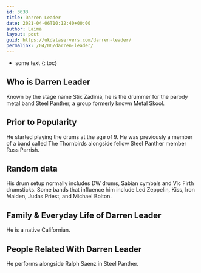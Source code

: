 ```yaml
---
id: 3633
title: Darren Leader
date: 2021-04-06T10:12:40+00:00
author: Laima
layout: post
guid: https://ukdataservers.com/darren-leader/
permalink: /04/06/darren-leader/
---
```


* some text
{: toc}


## Who is Darren Leader
                  
                  
                  
Known by the stage name Stix Zadinia, he is the drummer for the parody metal band Steel Panther, a group formerly known Metal Skool.
                  
              
            
              
            
                
                
                
## Prior to Popularity
                  
                  
                  
He started playing the drums at the age of 9. He was previously a member of a band called The Thornbirds alongside fellow Steel Panther member Russ Parrish.
                  
              
            
              
            
                
                
                
## Random data
                  
                  
                  
His drum setup normally includes DW drums, Sabian cymbals and Vic Firth drumsticks. Some bands that influence him include Led Zeppelin, Kiss, Iron Maiden, Judas Priest, and Michael Bolton.
                  
              
            
              
            
                
                
                
## Family & Everyday Life of Darren Leader
                  
                  
                  
He is a native Californian.
                  
              
            
              
            
                
                
                
## People Related With Darren Leader
                  
                  
                  
He performs alongside Ralph Saenz in Steel Panther.
                  
              
            
              
            
                
              
            
              
              
            
            
              
            
          
          
          